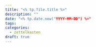 ```yaml
---
title: "<% tp.file.title %>"
description: ""
date: "<% tp.date.now("YYYY-MM-DD") %>"
tags: 
categories:
  - zettelkasten
draft: true
---
```

